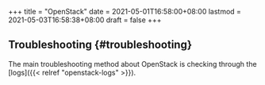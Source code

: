 +++
title = "OpenStack"
date = 2021-05-01T16:58:00+08:00
lastmod = 2021-05-03T16:58:38+08:00
draft = false
+++

## Troubleshooting {#troubleshooting}

The main troubleshooting method about OpenStack is checking through the [logs]({{< relref "openstack-logs" >}}).
